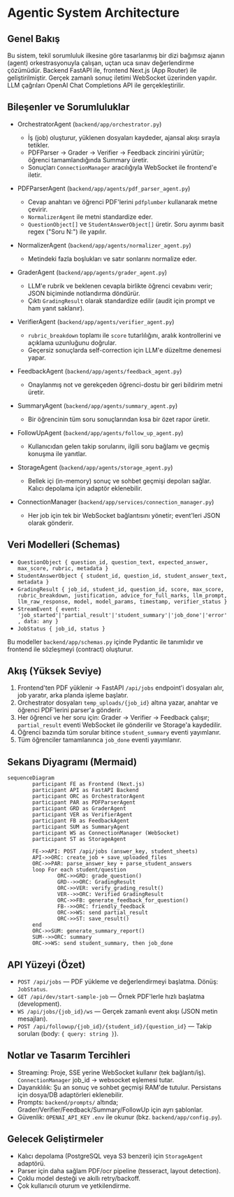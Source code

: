 # Agentic System Architecture

## Genel Bakış

Bu sistem, tekil sorumluluk ilkesine göre tasarlanmış bir dizi bağımsız ajanın (agent) orkestrasyonuyla çalışan, uçtan uca sınav değerlendirme çözümüdür. Backend FastAPI ile, frontend Next.js (App Router) ile geliştirilmiştir. Gerçek zamanlı sonuç iletimi WebSocket üzerinden yapılır. LLM çağrıları OpenAI Chat Completions API ile gerçekleştirilir.

## Bileşenler ve Sorumluluklar

- OrchestratorAgent (`backend/app/orchestrator.py`)

  - İş (job) oluşturur, yüklenen dosyaları kaydeder, ajansal akışı sırayla tetikler.
  - PDFParser -> Grader -> Verifier -> Feedback zincirini yürütür; öğrenci tamamlandığında Summary üretir.
  - Sonuçları `ConnectionManager` aracılığıyla WebSocket ile frontend'e iletir.

- PDFParserAgent (`backend/app/agents/pdf_parser_agent.py`)

  - Cevap anahtarı ve öğrenci PDF'lerini `pdfplumber` kullanarak metne çevirir.
  - `NormalizerAgent` ile metni standardize eder.
  - `QuestionObject[]` ve `StudentAnswerObject[]` üretir. Soru ayırımı basit regex ("Soru N:") ile yapılır.

- NormalizerAgent (`backend/app/agents/normalizer_agent.py`)

  - Metindeki fazla boşlukları ve satır sonlarını normalize eder.

- GraderAgent (`backend/app/agents/grader_agent.py`)

  - LLM'e rubrik ve beklenen cevapla birlikte öğrenci cevabını verir; JSON biçiminde notlandırma döndürür.
  - Çıktı `GradingResult` olarak standardize edilir (audit için prompt ve ham yanıt saklanır).

- VerifierAgent (`backend/app/agents/verifier_agent.py`)

  - `rubric_breakdown` toplamı ile `score` tutarlılığını, aralık kontrollerini ve açıklama uzunluğunu doğrular.
  - Geçersiz sonuçlarda self-correction için LLM'e düzeltme denemesi yapar.

- FeedbackAgent (`backend/app/agents/feedback_agent.py`)

  - Onaylanmış not ve gerekçeden öğrenci-dostu bir geri bildirim metni üretir.

- SummaryAgent (`backend/app/agents/summary_agent.py`)

  - Bir öğrencinin tüm soru sonuçlarından kısa bir özet rapor üretir.

- FollowUpAgent (`backend/app/agents/follow_up_agent.py`)

  - Kullanıcıdan gelen takip sorularını, ilgili soru bağlamı ve geçmiş konuşma ile yanıtlar.

- StorageAgent (`backend/app/agents/storage_agent.py`)

  - Bellek içi (in-memory) sonuç ve sohbet geçmişi depoları sağlar. Kalıcı depolama için adaptör eklenebilir.

- ConnectionManager (`backend/app/services/connection_manager.py`)
  - Her job için tek bir WebSocket bağlantısını yönetir; event'leri JSON olarak gönderir.

## Veri Modelleri (Schemas)

- `QuestionObject { question_id, question_text, expected_answer, max_score, rubric, metadata }`
- `StudentAnswerObject { student_id, question_id, student_answer_text, metadata }`
- `GradingResult { job_id, student_id, question_id, score, max_score, rubric_breakdown, justification, advice_for_full_marks, llm_prompt, llm_raw_response, model, model_params, timestamp, verifier_status }`
- `StreamEvent { event: 'job_started'|'partial_result'|'student_summary'|'job_done'|'error', data: any }`
- `JobStatus { job_id, status }`

Bu modeller `backend/app/schemas.py` içinde Pydantic ile tanımlıdır ve frontend ile sözleşmeyi (contract) oluşturur.

## Akış (Yüksek Seviye)

1. Frontend'ten PDF yüklenir -> FastAPI `/api/jobs` endpoint'i dosyaları alır, job yaratır, arka planda işleme başlatır.
2. Orchestrator dosyaları `temp_uploads/{job_id}` altına yazar, anahtar ve öğrenci PDF'lerini parser'a gönderir.
3. Her öğrenci ve her soru için: Grader -> Verifier -> Feedback çalışır; `partial_result` eventi WebSocket ile gönderilir ve Storage'a kaydedilir.
4. Öğrenci bazında tüm sorular bitince `student_summary` eventi yayımlanır.
5. Tüm öğrenciler tamamlanınca `job_done` eventi yayımlanır.

## Sekans Diyagramı (Mermaid)

```mermaid
sequenceDiagram
        participant FE as Frontend (Next.js)
        participant API as FastAPI Backend
        participant ORC as OrchestratorAgent
        participant PAR as PDFParserAgent
        participant GRD as GraderAgent
        participant VER as VerifierAgent
        participant FB as FeedbackAgent
        participant SUM as SummaryAgent
        participant WS as ConnectionManager (WebSocket)
        participant ST as StorageAgent

        FE->>API: POST /api/jobs (answer_key, student_sheets)
        API->>ORC: create_job + save_uploaded_files
        ORC->>PAR: parse_answer_key + parse_student_answers
        loop For each student/question
                ORC->>GRD: grade_question()
                GRD-->>ORC: GradingResult
                ORC->>VER: verify_grading_result()
                VER-->>ORC: Verified GradingResult
                ORC->>FB: generate_feedback_for_question()
                FB-->>ORC: friendly_feedback
                ORC->>WS: send partial_result
                ORC->>ST: save_result()
        end
        ORC->>SUM: generate_summary_report()
        SUM-->>ORC: summary
        ORC->>WS: send student_summary, then job_done
```

## API Yüzeyi (Özet)

- `POST /api/jobs` — PDF yükleme ve değerlendirmeyi başlatma. Dönüş: `JobStatus`.
- `GET /api/dev/start-sample-job` — Örnek PDF'lerle hızlı başlatma (development).
- `WS /api/jobs/{job_id}/ws` — Gerçek zamanlı event akışı (JSON metin mesajları).
- `POST /api/followup/{job_id}/{student_id}/{question_id}` — Takip soruları (body: `{ query: string }`).

## Notlar ve Tasarım Tercihleri

- Streaming: Proje, SSE yerine WebSocket kullanır (tek bağlantı/iş). `ConnectionManager` job_id -> websocket eşlemesi tutar.
- Dayanıklılık: Şu an sonuç ve sohbet geçmişi RAM'de tutulur. Persistans için dosya/DB adaptörleri eklenebilir.
- Prompts: `backend/prompts/` altında; Grader/Verifier/Feedback/Summary/FollowUp için ayrı şablonlar.
- Güvenlik: `OPENAI_API_KEY` `.env` ile okunur (bkz. `backend/app/config.py`).

## Gelecek Geliştirmeler

- Kalıcı depolama (PostgreSQL veya S3 benzeri) için `StorageAgent` adaptörü.
- Parser için daha sağlam PDF/ocr pipeline (tesseract, layout detection).
- Çoklu model desteği ve akıllı retry/backoff.
- Çok kullanıcılı oturum ve yetkilendirme.
